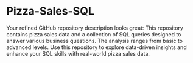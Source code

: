 # Pizza-Sales-SQL
 Your refined GitHub repository description looks great:  This repository contains pizza sales data and a collection of SQL queries designed to answer various business questions. The analysis ranges from basic to advanced levels. Use this repository to explore data-driven insights and enhance your SQL skills with real-world pizza sales data.
